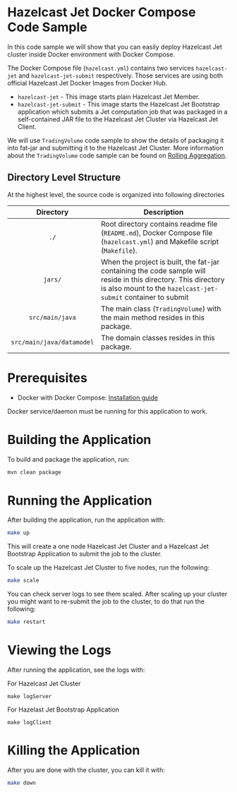 # Hazelcast Jet Docker Compose Code Sample

In this code sample we will show that you can easily deploy Hazelcast Jet cluster inside Docker environment with Docker Compose.

The Docker Compose file (`hazelcast.yml`) contains two services `hazelcast-jet` and `hazelcast-jet-submit` respectively. Those services are using both official Hazelcast Jet Docker Images from Docker Hub.

- `hazelcast-jet` - This image starts plain Hazelcast Jet Member.
- `hazelcast-jet-submit` - This image starts the Hazelcast Jet Bootstrap application which submits a Jet computation job that was packaged in a self-contained JAR file to the Hazelcast Jet Cluster via Hazelcast Jet Client.

We will use `TradingVolume` code sample to show the details of packaging it into fat-jar and submitting it to the Hazelcast Jet Cluster. More information about the `TradingVolume` code sample can be found on [Rolling Aggregation](./src/main/java/TradingVolume.java).

## Directory Level Structure
At the highest level, the source code is organized into following directories

|         Directory         | Description                                                                                                                                                                     |
|:-------------------------:|---------------------------------------------------------------------------------------------------------------------------------------------------------------------------------|
|            `./`           | Root directory contains readme file (`README.md`), Docker Compose file (`hazelcast.yml`) and Makefile script (`Makefile`).                                     |
|          `jars/`          | When the project is built, the fat-jar containing the code sample will reside in this directory. This directory is also mount to the `hazelcast-jet-submit` container to submit |
|      `src/main/java`      | The main class (`TradingVolume`) with the main method resides in this package.                                                                                                        |
| `src/main/java/datamodel` | The domain classes resides in this package.                                                                                                                               |


# Prerequisites

- Docker with Docker Compose: [Installation guide](https://docs.docker.com/install/)

Docker service/daemon must be running for this application to work.


# Building the Application

To build and package the application, run:

```bash
mvn clean package
```

# Running the Application

After building the application, run the application with:

```bash
make up
```

This will create a one node Hazelcast Jet Cluster and a Hazelcast Jet Bootstrap Application to submit the job to the cluster.

To scale up the Hazelcast Jet Cluster to five nodes, run the following:

```bash
make scale
```

You can check server logs to see them scaled. After scaling up your cluster you might want to re-submit the job to the cluster, to do that run the following:

```bash
make restart
```

# Viewing the Logs

After running the application, see the logs with:

For Hazelcast Jet Cluster

```
make logServer
```

For Hazelast Jet Bootstrap Application

```
make logClient
```

# Killing the Application

After you are done with the cluster, you can kill it with:

```bash
make down
```






